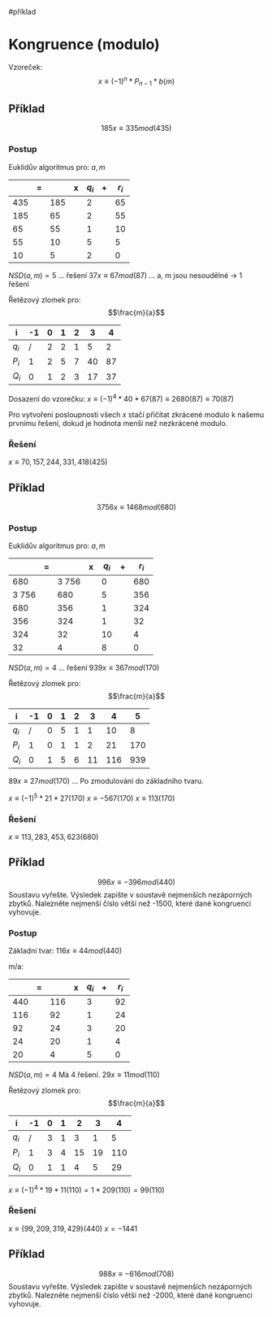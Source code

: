 #příklad
# Kongruence (modulo) 
Vzoreček:
$$
x \equiv (-1)^n*P_{n-1}*b(m)
$$
## Příklad
$$185x \equiv 335 mod(435)$$
### Postup
Euklidův algoritmus pro: $a, m$

|  | = |  | x | $q_i$ | + | $r_i$ |
| ---- | ---- | ---- | ---- | ---- | ---- | ---- |
| 435 |  | 185 |  | 2 |  | 65 |
| 185 |  | 65 |  | 2 |  | 55 |
| 65 |  | 55 |  | 1 |  | 10 |
| 55 |  | 10 |  | 5 |  | 5 |
| 10 |  | 5 |  | 2 |  | 0 |
$NSD(a,m)=5$ ... řešení
$37x \equiv 67 mod(87)$ ... a, m jsou nesoudělné -> 1 řešení

Řetězový zlomek pro:
$$\frac{m}{a}$$

| i | -1 | 0 | 1 | 2 | 3 | 4 |
| ---- | ---- | ---- | ---- | ---- | ---- | ---- |
| $q_i$ | / | 2 | 2 | 1 | 5 | 2 |
| $P_i$ | 1 | 2 | 5 | 7 | 40 | 87 |
| $Q_i$ | 0 | 1 | 2 | 3 | 17 | 37 |
Dosazení do vzorečku:
$x \equiv (-1)^4*40*67(87) \equiv 2680(87) \equiv 70(87)$

Pro vytvořeni posloupnosti všech $x$ stačí přičítat zkrácené modulo k našemu prvnímu řešení, dokud je hodnota menší než nezkrácené modulo.
### Řešení
$x \equiv 70, 157, 244, 331, 418 (425)$

## Příklad
$$3 756x \equiv 1 468 mod(680)$$
### Postup
Euklidův algoritmus pro: $a, m$

|  | = |  | x | $q_i$ | + | $r_i$ |
| ---- | ---- | ---- | ---- | ---- | ---- | ---- |
| 680 |  | 3 756 |  | 0 |  | 680 |
| 3 756 |  | 680 |  | 5 |  | 356 |
| 680 |  | 356 |  | 1 |  | 324 |
| 356 |  | 324 |  | 1 |  | 32 |
| 324 |  | 32 |  | 10 |  | 4 |
| 32 |  | 4 |  | 8 |  | 0 |
$NSD(a,m) = 4$ ... řešení
$939x \equiv 367 mod(170)$

Řetězový zlomek pro:
$$\frac{m}{a}$$

| i | -1 | 0 | 1 | 2 | 3 | 4 | 5 |
| ---- | ---- | ---- | ---- | ---- | ---- | ---- | ---- |
| $q_i$ | / | 0 | 5 | 1 | 1 | 10 | 8 |
| $P_i$ | 1 | 0 | 1 | 1 | 2 | 21 | 170 |
| $Q_i$ | 0 | 1 | 5 | 6 | 11 | 116 | 939 |
$89x \equiv 27 mod(170)$ ... Po zmodulování do základního tvaru. 

$x \equiv (-1)^5 * 21*27(170)$
$x \equiv -567(170)$
$x \equiv 113(170)$
### Řešení
$x \equiv 113, 283, 453, 623 (680)$

## Příklad
$$
996x \equiv - 396 mod(440)
$$
Soustavu vyřešte. Výsledek zapište v soustavě nejmenších nezáporných zbytků.
Nalezněte nejmenší číslo větší než -1500, které dané kongruenci vyhovuje.

### Postup
Základní tvar:
$116x \equiv 44 mod(440)$

m/a:

|  | = |  | x | $q_i$ | + | $r_i$ |
| ---- | ---- | ---- | ---- | ---- | ---- | ---- |
| 440 |  | 116 |  | 3 |  | 92 |
| 116 |  | 92 |  | 1 |  | 24 |
| 92 |  | 24 |  | 3 |  | 20 |
| 24 |  | 20 |  | 1 |  | 4 |
| 20 |  | 4 |  | 5 |  | 0 |
$NSD(a,m) = 4$
Má 4 řešení.
$29x \equiv 11 mod(110)$

Řetězový zlomek pro:
$$\frac{m}{a}$$

| i | -1 | 0 | 1 | 2 | 3 | 4 |
| ---- | ---- | ---- | ---- | ---- | ---- | ---- |
| $q_i$ | / | 3 | 1 | 3 | 1 | 5 |
| $P_i$ | 1 | 3 | 4 | 15 | 19 | 110 |
| $Q_i$ | 0 | 1 | 1 | 4 | 5 | 29 |

$x \equiv (-1)^4*19*11(110) = 1*209(110)=99(110)$
### Řešení
$x \equiv \{99, 209, 319, 429\} (440)$
$x = -1441$
## Příklad
$$988x \equiv - 616 mod(708)$$
Soustavu vyřešte. Výsledek zapište v soustavě nejmenších nezáporných zbytků.
Nalezněte nejmenší číslo větší než -2000, které dané kongruenci vyhovuje.